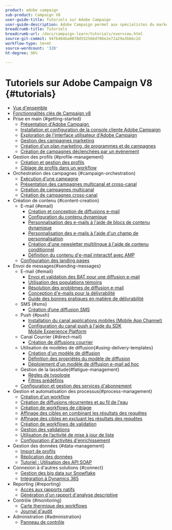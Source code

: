 ```yaml
---
product: adobe campaign
sub-product: Campaign V8
user-guide-title: Tutoriels sur Adobe Campaign
user-guide-description: Adobe Campaign permet aux spécialistes du marketing de concevoir des expériences client sur plusieurs canaux et fournit un environnement pour l'orchestration visuelle des campagnes, la gestion des interactions en temps réel et l'exécution sur plusieurs canaux.
breadcrumb-title: Tutoriels
breadcrumb-url: /docs/campaign-learn/tutorials/overview.html
source-git-commit: 947b484ba08f8d552566d706e2e72a29a3bb6c2d
workflow-type: tm+mt
source-wordcount: '328'
ht-degree: 96%

---
```



# Tutoriels sur Adobe Campaign V8 {#tutorials}

+ [Vue d&#39;ensemble](/help/overview.md)
+ [Fonctionnalités clés de Campaign v8](https://experienceleague.adobe.com/docs/campaign/campaign-v8/start/whats-new.html?lang=fr)
+ Prise en main {#getting-started}
   + [Présentation d&#39;Adobe Campaign ](/help/get-started/introduction-to-adobe-campaign.md)
   + [Installation et configuration de la console cliente Adobe Campaign](/help/get-started/install-and-set-up-the-adobe-campaign-client-console.md)
   + [Exploration de l&#39;interface utilisateur d&#39;Adobe Campaign](/help/get-started/explore-the-adobe-campaign-user-interface.md)
   + [Gestion des campagnes marketing](/help/get-started/manage-marketing-campaigns.md)
   + [Création d&#39;un plan marketing, de programmes et de campagnes](/help/get-started/create-a-marketing-plan-programs-and-campaigns.md)
   + [Création de campagnes déclenchées par un événement](/help/get-started/create-event-triggered-campaigns.md)
+ Gestion des profils {#profile-management}
   + [Création et gestion des profils](/help/profile-management/create-and-manage-profiles.md)
   + [Ciblage de profils dans un workflow](/help/profile-management/target-profiles-in-a-workflow.md)
+ Orchestration des campagnes {#campaign-orchestration}
   + [Exécution d&#39;une campagne](/help/orchestrate-campaigns/execute-a-campaign.md)
   + [Présentation des campagnes multicanal et cross-canal](/help/orchestrate-campaigns/introduction-to-cross-and-multi-channel-campaigns.md)
   + [Création de campagnes multicanal](/help/orchestrate-campaigns/multi-channel-campaigns.md)
   + [Création de campagnes cross-canal](/help/orchestrate-campaigns/cross-channel-campaigns.md)
+ Création de contenu {#content-creation}
   + E-mail {#email}
      + [Création et conception de diffusions e-mail](/help/content-creation/create-and-design-email-deliveries.md)
      + [Configuration du contenu dynamique](/help/content-creation/configure-dynamic-content.md)
      + [Personnalisation des e-mails à l&#39;aide de blocs de contenu dynamique](/help/content-creation/personalize-using-dynamic-content-blocks.md)
      + [Personnalisation des e-mails à l&#39;aide d&#39;un champ de personnalisation](/help/content-creation/personalize-emails-using-personalization-fields.md)
      + [Création d&#39;une newsletter multilingue à l&#39;aide de contenu conditionnel](/help/content-creation/create-a-multilingual-newsletter-using-conditional-content.md)
      + [Définition du contenu d&#39;e-mail interactif avec AMP](/help/content-creation/design-interactive-email-content-with-amp.md)
   + [Configuration des landing pages](/help/content-creation/configure-landingpages.md)
+ Envoi de messages{#sending-messages}
   + E-mail {#email}
      + [Envoi et validation des BAT pour une diffusion e-mail ](/help/send-messages/email/send-and-validate-proofs.md)
      + [Utilisation des populations témoins](/help/send-messages/email/use-control-groups.md)
      + [Résolution des problèmes de diffusion e-mail](/help/send-messages/email/troubleshoot-email-delivery-issues.md)
      + [Conception d&#39;e-mails pour la délivrabilité](/help/send-messages/email/design-emails-for-deliverability.md)
      + [Guide des bonnes pratiques en matière de délivrabilité](https://experienceleague.adobe.com/docs/deliverability-learn/deliverability-best-practice-guide/introduction.html?lang=fr)
   + SMS {#sms}
      + [Création d’une diffusion SMS](/help/send-messages/mobile/create-an-sms-delivery.md)
   + Push {#push}
      + [Installation du canal applications mobiles (Mobile App Channel)](/help/send-messages/mobile/install-the-mobile-app.md)
      + [Configuration du canal push à l&#39;aide du SDK Mobile Experience Platform](/help/send-messages/mobile/configure-push-using-aep-mobile-sdk.md)
   + Canal Courrier {#direct-mail}
      + [Création de diffusions courrier](/help/send-messages/direct-mail/create-direct-mail-deliveries.md)
   + Utilisation de modèles de diffusion{#using-delivery-templates}
      + [Création d&#39;un modèle de diffusion](/help/send-messages/use-delivery-templates/configure-a-delivery-template.md)
      + [Définition des propriétés du modèle de diffusion](/help/send-messages/use-delivery-templates/set-delivery-template-properties.md)
      + [Déploiement d&#39;un modèle de diffusion e-mail ad hoc](/help/send-messages/use-delivery-templates/deploy-ad-hoc-email-delivery-template.md)
   + Gestion de la lassitude{#fatigue-management}
      + [Règles de typologie](/help/send-messages/fatigue-management/typology-rules-for-fatigue-management.md)
      + [Filtres prédéfinis](/help/send-messages/fatigue-management/fatigue-management-using-filters.md)
   + [Configuration et gestion des services d&#39;abonnement](/help/send-messages/configure-and-manage-subscription-services.md)
+ Gestion et automatisation des processus{#process-management}
   + [Création d&#39;un workflow](/help/process-management/create-a-workflow.md)
   + [Création de diffusions récurrentes et au fil de l&#39;eau](/help/process-management/recurring-deliveries.md)
   + [Création de workflows de ciblage](/help/process-management/create-a-targeting-workflow.md)
   + [Affinage des cibles en combinant les résultats des requêtes](/help/process-management/refine-targets-by-combining-query-results.md)
   + [Affinage des cibles en excluant les résultats des requêtes](/help/process-management/refine-targets-by-excluding-query-results.md)
   + [Création de workflows de validation](/help/process-management/create-validation-workflows.md)
   + [Gestion des validations](/help/process-management/manage-approvals.md)
   + [Utilisation de l’activité de mise à jour de liste](/help/process-management/use-the-update-list-activity.md)
   + [Configuration d&#39;activités d&#39;enrichissement](/help/process-management/enrichment-activity.md)
+ Gestion des données {#data-management}
   + [Import de profils](/help/data-management/import-profiles.md)
   + [Réplication des données](/help/data-management/data-replication.md)
   + [Tutoriel : Utilisation des API SOAP](https://experienceleague.adobe.com/docs/campaign-learn/use-soap-apis/introduction.html?lang=en)
+ Connexion à d&#39;autres solutions {#connect}
   + [Gestion des big data sur Snowflake](/help/connect/big-data-segmentation-on-snowflake.md)
   + [Intégration à Dynamics 365](/help/connect/dynamics365-integration.md)
+ Reporting {#reporting}
   + [Accès aux rapports natifs](/help/reporting/access-built-in-reports.md)
   + [Génération d&#39;un rapport d&#39;analyse descriptive](/help/reporting/generate-a-descriptive-analysis-report.md)
+ Contrôle   {#monitoring}
   + [Carte thermique des workflows](/help/monitoring/workflow-heatmap.md)
   + [Journal d&#39;audit](/help/monitoring/audit-trail.md)
+ Administration {#administration}
   + [Panneau de contrôle](https://experienceleague.adobe.com/docs/campaign-learn/control-panel/control-panel-overview.html?lang=fr)
